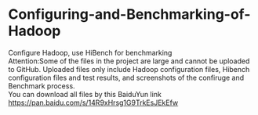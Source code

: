 # Configuring-and-Benchmarking-of-Hadoop
Configure Hadoop, use HiBench for benchmarking</br>
Attention:Some of the files in the project are large and cannot be uploaded to GitHub. Uploaded files only include Hadoop configuration files, Hibench configuration files and test results, and screenshots of the confiruge and Benchmark process.</br>
You can download all files by this BaiduYun link https://pan.baidu.com/s/14R9xHrsg1G9TrkEsJEkEfw
